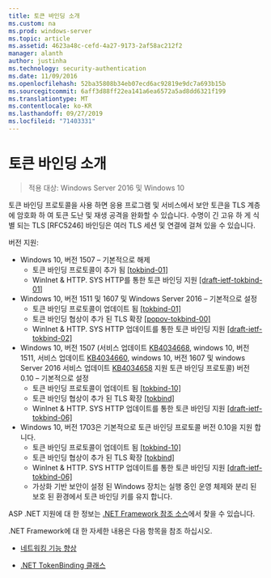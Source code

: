 ```yaml
---
title: 토큰 바인딩 소개
ms.custom: na
ms.prod: windows-server
ms.topic: article
ms.assetid: 4623a48c-cefd-4a27-9173-2af58ac212f2
manager: alanth
author: justinha
ms.technology: security-authentication
ms.date: 11/09/2016
ms.openlocfilehash: 52ba35808b34eb07ecd6ac92819e9dc7a693b15b
ms.sourcegitcommit: 6aff3d88ff22ea141a6ea6572a5ad8dd6321f199
ms.translationtype: MT
ms.contentlocale: ko-KR
ms.lasthandoff: 09/27/2019
ms.locfileid: "71403331"
---
```

# <a name="introducing-token-binding"></a>토큰 바인딩 소개

>적용 대상: Windows Server 2016 및 Windows 10

토큰 바인딩 프로토콜을 사용 하면 응용 프로그램 및 서비스에서 보안 토큰을 TLS 계층에 암호화 하 여 토큰 도난 및 재생 공격을 완화할 수 있습니다. 수명이 긴 고유 하 게 식별 되는 TLS [RFC5246] 바인딩은 여러 TLS 세션 및 연결에 걸쳐 있을 수 있습니다.

버전 지원:

- Windows 10, 버전 1507 – 기본적으로 해제
    - 토큰 바인딩 프로토콜이 추가 됨 [[tokbind-01]](https://datatracker.ietf.org/doc/draft-ietf-tokbind-protocol/01/)
    - WinInet & HTTP. SYS HTTP를 통한 토큰 바인딩 지원 [[draft-ietf-tokbind-01]](https://datatracker.ietf.org/doc/draft-ietf-tokbind-https/01/)
- Windows 10, 버전 1511 및 1607 및 Windows Server 2016 – 기본적으로 설정
    - 토큰 바인딩 프로토콜이 업데이트 됨 [[tokbind-01]](https://datatracker.ietf.org/doc/draft-ietf-tokbind-protocol/01/)
    - 토큰 바인딩 협상이 추가 된 TLS 확장 [[popov-tokbind-00]](https://tools.ietf.org/html/draft-popov-tokbind-negotiation-00)
    - WinInet & HTTP. SYS HTTP 업데이트를 통한 토큰 바인딩 지원 [[draft-ietf-tokbind-02]](https://datatracker.ietf.org/doc/draft-ietf-tokbind-https/02/)
- Windows 10, 버전 1507 (서비스 업데이트 [KB4034668](https://support.microsoft.com/kb/KB4034668), windows 10, 버전 1511, 서비스 업데이트 [KB4034660](https://support.microsoft.com/kb/KB4034660), windows 10, 버전 1607 및 windows Server 2016 서비스 업데이트 [KB4034658](https://support.microsoft.com/kb/KB4034658) 지원 토큰 바인딩 프로토콜) 버전 0.10 – 기본적으로 설정
    - 토큰 바인딩 프로토콜이 업데이트 됨 [[tokbind-10]](https://datatracker.ietf.org/doc/draft-ietf-tokbind-protocol/10/)
    - 토큰 바인딩 협상이 추가 된 TLS 확장 [[tokbind]](https://tools.ietf.org/html/draft-ietf-tokbind-negotiation-05)
    - WinInet & HTTP. SYS HTTP 업데이트를 통한 토큰 바인딩 지원 [[draft-ietf-tokbind-06]](https://datatracker.ietf.org/doc/draft-ietf-tokbind-https/06/)
- Windows 10, 버전 1703은 기본적으로 토큰 바인딩 프로토콜 버전 0.10을 지원 합니다.
    - 토큰 바인딩 프로토콜이 업데이트 됨 [[tokbind-10]](https://datatracker.ietf.org/doc/draft-ietf-tokbind-protocol/10/)
    - 토큰 바인딩 협상이 추가 된 TLS 확장 [[tokbind]](https://tools.ietf.org/html/draft-ietf-tokbind-negotiation-05)
    - WinInet & HTTP. SYS HTTP 업데이트를 통한 토큰 바인딩 지원 [[draft-ietf-tokbind-06]](https://datatracker.ietf.org/doc/draft-ietf-tokbind-https/06/)
    - 가상화 기반 보안이 설정 된 Windows 장치는 실행 중인 운영 체제와 분리 된 보호 된 환경에서 토큰 바인딩 키를 유지 합니다.

ASP .NET 지원에 대 한 정보는 [.NET Framework 참조 소스](https://referencesource.microsoft.com/#System.Web/ITlsTokenBindingInfo.cs,4a5e5668f5c31170)에서 찾을 수 있습니다. 

.NET Framework에 대 한 자세한 내용은 다음 항목을 참조 하십시오.

- [네트워킹 기능 향상](https://blogs.msdn.microsoft.com/dotnet/2015/11/30/net-framework-4-6-1-is-now-available/#networking)

- [.NET TokenBinding 클래스](https://msdn.microsoft.com/library/system.security.authentication.extendedprotection.tokenbinding.aspx)
